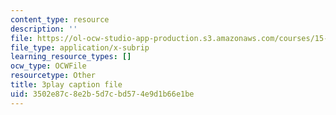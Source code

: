 ```yaml
---
content_type: resource
description: ''
file: https://ol-ocw-studio-app-production.s3.amazonaws.com/courses/15-390-new-enterprises-spring-2013/3502e87c8e2b5d7cbd574e9d1b66e1be_JyYoXu0cJwA.vtt
file_type: application/x-subrip
learning_resource_types: []
ocw_type: OCWFile
resourcetype: Other
title: 3play caption file
uid: 3502e87c-8e2b-5d7c-bd57-4e9d1b66e1be
---
```

